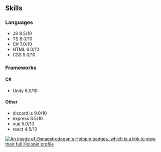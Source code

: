 
## Skills
### Languages
- JS 8.5/10
- TS 8.0/10
- C# 7.0/10
- HTML 6.0/10
- CSS 5.0/10
### Frameworks
#### C#
- Unity 6.0/10
#### Other
- discord.js 9.0/10
- express 6.5/10
- vue 5.0/10
- react 4.5/10

[![An image of @maestrodagan's Holopin badges, which is a link to view their full Holopin profile](https://holopin.me/maestrodagan)](https://holopin.io/@maestrodagan)
<!--
**MaestroDagan/MaestroDagan** is a ✨ _special_ ✨ repository because its `README.md` (this file) appears on your GitHub profile.

Here are some ideas to get you started:

- 🔭 I’m currently working on ...
- 🌱 I’m currently learning ...
- 👯 I’m looking to collaborate on ...
- 🤔 I’m looking for help with ...
- 💬 Ask me about ...
- 📫 How to reach me: ...
- 😄 Pronouns: ...
- ⚡ Fun fact: ...
-->
